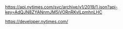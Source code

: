 https://api.nytimes.com/svc/archive/v1/2019/1.json?api-key=AdQJN8ZYANnmJM5jVORnRKvILpmhnLHC

https://developer.nytimes.com/
